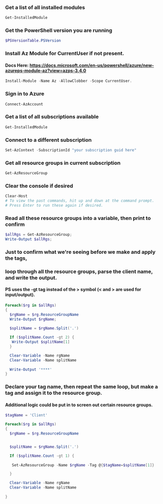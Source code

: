 ### Get a list of all installed modules
```powershell
Get-InstalledModule
```

### Get the PowerShell version you are running
```powershell
$PSVersionTable.PSVersion
```

### Install Az Module for CurrentUser if not present.
#### Docs Here: https://docs.microsoft.com/en-us/powershell/azure/new-azureps-module-az?view=azps-3.4.0
```powershell
Install-Module -Name Az -AllowClobber -Scope CurrentUser.
```

### Sign in to Azure
```powershell
Connect-AzAccount
```

### Get a list of all subscriptions available
```powershell
Get-InstalledModule
```

### Connect to a different subscription
```powershell
Set-AzContext -SubscriptionId "your subscription guid here"
```

### Get all resource groups in current subscription
```powershell
Get-AzResourceGroup
```

### Clear the console if desired
```powershell
Clear-Host
# To view the past commands, hit up and down at the command prompt.
# Press Enter to run these again if desired.
```

### Read all these resource groups into a variable, then print to confirm
```powershell
$allRgs = Get-AzResourceGroup;
Write-Output $allRgs;
```

### Just to confirm what we're seeing before we make and apply the tags, 
### loop through all the resource groups, parse the client name, and write the output.
#### PS uses the -gt tag instead of the > symbol (< and > are used for input/output).
```powershell
Foreach($rg in $allRgs)
{
  $rgName = $rg.ResourceGroupName
  Write-Output $rgName;

  $splitName = $rgName.Split('.')
  
  If ($splitName.Count -gt 2) {
   Write-Output $splitName[1]
  }

  Clear-Variable -Name rgName
  Clear-Variable -Name splitName
  
  Write-Output '****'
}
```

### Declare your tag name, then repeat the same loop, but make a tag and assign it to the resource group.
#### Additional logic could be put in to screen out certain resource groups.

```powershell
$tagName = 'Client'

Foreach($rg in $allRgs)
{
  $rgName = $rg.ResourceGroupName


  $splitName = $rgName.Split('.')

  If ($splitName.Count -gt 1) {
   
   Set-AzResourceGroup -Name $rgName -Tag @{$tagName=$splitName[1]}

  }

  Clear-Variable -Name rgName
  Clear-Variable -Name splitName
  
}
```